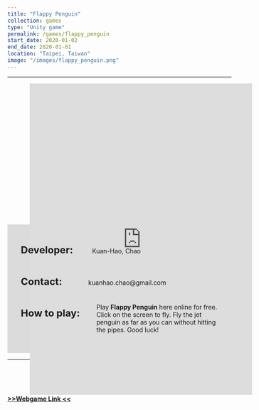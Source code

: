```yaml
---
title: "Flappy Penguin"
collection: games
type: "Unity game"
permalink: /games/flappy_penguin
start_date: 2020-01-02
end_date: 2020-01-01
location: "Taipei, Taiwan"
image: "/images/flappy_penguin.png"
---
```


---

<embed src="http://kuanhao.nctu.me/flappy_penguin/index_full.html" style="width: 500px; height: 700px; margin-left: 50px">
<a href="http://kuanhao.nctu.me/flappy_penguin/index.html" target="_blank"><b> >>Webgame Link << </b></a>

<div style="background-color: #dbdbdb; padding: 30px; margin-top:-400px">
  <p> <b style="font-size: 22px">Developer:</b> &nbsp; &nbsp; &nbsp; &nbsp; &nbsp; Kuan-Hao, Chao</p>
  <br>
  <p> <b style="font-size: 22px">Contact:</b> &nbsp; &nbsp; &nbsp; &nbsp; &nbsp; &nbsp; &nbsp; kuanhao.chao@gmail.com</p>
  <br>
  <p style=" margin-bottom: 10px;"> <b style="font-size: 22px;">How to play:</b></p>
  <p  style="margin-left: 170px; margin-top: -45px">Play <b>Flappy Penguin</b> here online for free. Click on the screen to fly. Fly the jet penguin as far as you can without hitting the pipes. Good luck!</p>
</div>

---
